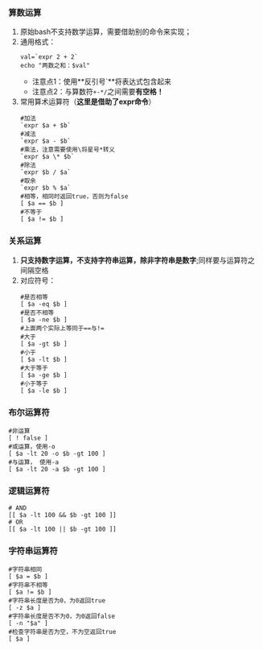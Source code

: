 ### 算数运算
1. 原始bash不支持数学运算，需要借助别的命令来实现；
2. 通用格式：
    ```
    val=`expr 2 + 2`
    echo "两数之和：$val"
    ```
    * 注意点1：使用**反引号`**将表达式包含起来
    * 注意点2：与算数符`+-*/`之间需要**有空格！**
3. 常用算术运算符（**这里是借助了expr命令**）
    ```
    #加法
    `expr $a + $b`
    #减法
    `expr $a - $b`
    #乘法，注意需要使用\将星号*转义
    `expr $a \* $b` 
    #除法
    `expr $b / $a`
    #取余
    `expr $b % $a`
    #相等，相同时返回true，否则为false
    [ $a == $b ] 
    #不等于
    [ $a != $b ]
    ```

### 关系运算
1. **只支持数字运算，不支持字符串运算，除非字符串是数字**;同样要与运算符之间隔空格
2. 对应符号：
    ```
    #是否相等
    [ $a -eq $b ] 
    #是否不相等
    [ $a -ne $b ] 
    #上面两个实际上等同于==与!=
    #大于
    [ $a -gt $b ] 
    #小于
    [ $a -lt $b ] 
    #大于等于
    [ $a -ge $b ]
    #小于等于
    [ $a -le $b ]
    ```

### 布尔运算符
```
#非运算
[ ! false ] 
#或运算，使用-o
[ $a -lt 20 -o $b -gt 100 ] 
#与运算， 使用-a
[ $a -lt 20 -a $b -gt 100 ]
```

### 逻辑运算符
```
# AND
[[ $a -lt 100 && $b -gt 100 ]]
# OR
[[ $a -lt 100 || $b -gt 100 ]]
```  

### 字符串运算符
```
#字符串相同
[ $a = $b ]
#字符串不相等
[ $a != $b ]
#字符串长度是否为0，为0返回true
[ -z $a ]
#字符串长度是否不为0，为0返回false
[ -n "$a" ] 
#检查字符串是否为空，不为空返回true
[ $a ]
```


